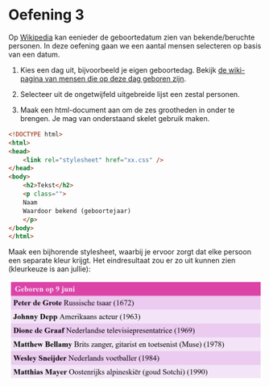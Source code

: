 # Oefening 3

Op [Wikipedia](https://nl.wikipedia.org/) kan eenieder de geboortedatum zien van bekende/beruchte personen. In deze oefening gaan we een aantal mensen selecteren op basis van een datum.

1. Kies een dag uit, bijvoorbeeld je eigen geboortedag. Bekijk [de wiki-pagina van mensen die op deze dag geboren zijn](https://nl.wikipedia.org/wiki/9_juni).

2. Selecteer uit de ongetwijfeld uitgebreide lijst een zestal personen.

3. Maak een html-document aan om de zes grootheden in onder te brengen. Je mag van onderstaand skelet gebruik maken.

```html
<!DOCTYPE html>
<html>
<head>
    <link rel="stylesheet" href="xx.css" />
</head>
<body>
    <h2>Tekst</h2>
    <p class="">
    Naam
    Waardoor bekend (geboortejaar)
    </p>
</body>
</html>
```

Maak een bijhorende stylesheet, waarbij je ervoor zorgt dat elke persoon een separate kleur krijgt. Het eindresultaat zou er zo uit kunnen zien (kleurkeuze is aan jullie):

![Mogelijk resultaat van oefening 3](imgs/oefening3.png)
